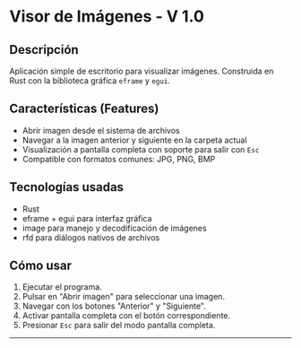 # Visor de Imágenes - V 1.0

## Descripción

Aplicación simple de escritorio para visualizar imágenes.
Construida en Rust con la biblioteca gráfica `eframe` y `egui`.

## Características (Features)

- Abrir imagen desde el sistema de archivos
- Navegar a la imagen anterior y siguiente en la carpeta actual
- Visualización a pantalla completa con soporte para salir con `Esc`
- Compatible con formatos comunes: JPG, PNG, BMP

## Tecnologías usadas

- Rust
- eframe + egui para interfaz gráfica
- image para manejo y decodificación de imágenes
- rfd para diálogos nativos de archivos

## Cómo usar

1. Ejecutar el programa.
2. Pulsar en "Abrir imagen" para seleccionar una imagen.
3. Navegar con los botones "Anterior" y "Siguiente".
4. Activar pantalla completa con el botón correspondiente.
5. Presionar `Esc` para salir del modo pantalla completa.

---

